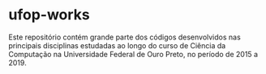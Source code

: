 # ufop-works

Este repositório contém grande parte dos códigos desenvolvidos nas principais disciplinas estudadas ao longo do curso de Ciência da Computação na Universidade Federal de Ouro Preto, no período de 2015 a 2019.
